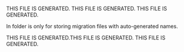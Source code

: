 THIS FILE IS GENERATED. THIS FILE IS GENERATED. THIS FILE IS GENERATED.

In folder is only for storing migration files with auto-generated names.

THIS FILE IS GENERATED.THIS FILE IS GENERATED. THIS FILE IS GENERATED.
          